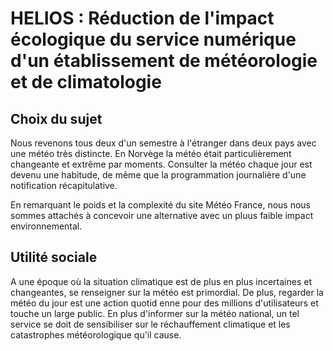 # HELIOS : Réduction de l'impact écologique du service numérique d'un établissement de météorologie et de climatologie

## Choix du sujet
Nous revenons tous deux d'un semestre à l'étranger dans deux pays avec une météo très distincte. En Norvège la météo était particulièrement changeante et extrême par moments. Consulter la météo chaque jour est devenu une habitude, de même que la programmation journalière d'une notification récapitulative.

En remarquant le poids et la complexité du site Météo France, nous nous sommes attachés à concevoir une alternative avec un pluus faible impact environnemental.

## Utilité sociale

A une époque où la situation climatique est de plus en plus incertaines et changeantes, se renseigner sur la météo est primordial. De plus, regarder la météo du jour est une action quotid
enne pour des millions d'utilisateurs et touche un large public. 
En plus d'informer sur la météo national, un tel service se doit de sensibiliser sur le réchauffement climatique et les catastrophes météorologique qu'il cause. 



